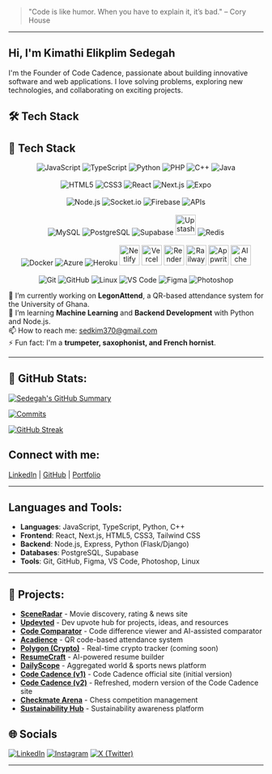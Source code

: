 > "Code is like humor. When you have to explain it, it’s bad." – Cory House

---
 
## Hi, I'm Kimathi Elikplim Sedegah 
I'm the Founder of Code Cadence, passionate about building innovative software and web applications. I love solving problems, exploring new technologies, and collaborating on exciting projects.


## 🛠️ Tech Stack
<h2>🚀 Tech Stack</h2>
<p align="center">
  <!-- Languages -->
  <img src="https://img.icons8.com/color/48/javascript.png" alt="JavaScript" title="JavaScript"/>
  <img src="https://img.icons8.com/color/48/typescript.png" alt="TypeScript" title="TypeScript"/>
  <img src="https://img.icons8.com/color/48/python.png" alt="Python" title="Python"/>
  <img src="https://img.icons8.com/color/48/php.png" alt="PHP" title="PHP"/>
  <img src="https://img.icons8.com/color/48/c-plus-plus-logo.png" alt="C++" title="C++"/>
  <img src="https://img.icons8.com/color/48/java-coffee-cup-logo.png" alt="Java" title="Java"/>
  <br /><br />

  <!-- Frontend -->
  <img src="https://img.icons8.com/color/48/html-5--v1.png" alt="HTML5" title="HTML5"/>
  <img src="https://img.icons8.com/color/48/css3.png" alt="CSS3" title="CSS3"/>
  <img src="https://img.icons8.com/color/48/react-native.png" alt="React" title="React"/>
  <img src="https://img.icons8.com/color/48/nextjs.png" alt="Next.js" title="Next.js"/>
  <img src="https://img.icons8.com/external-tal-revivo-shadow-tal-revivo/48/external-expo-a-free-and-open-source-platform-for-making-universal-native-apps-logo-shadow-tal-revivo.png" alt="Expo" title="Expo"/>
  <br /><br />

  <!-- Backend / APIs -->
  <img src="https://img.icons8.com/color/48/nodejs.png" alt="Node.js" title="Node.js"/>
  <img src="https://img.icons8.com/ios-filled/50/socket-io.png" alt="Socket.io" title="Socket.io"/>
  <img src="https://img.icons8.com/color/48/firebase.png" alt="Firebase" title="Firebase"/>
  <img src="https://img.icons8.com/ios-filled/50/api-settings.png" alt="APIs" title="API Integration"/>
  <br /><br />

  <!-- Databases -->
  <img src="https://img.icons8.com/color/48/mysql-logo.png" alt="MySQL" title="MySQL"/>
  <img src="https://img.icons8.com/color/48/postgreesql.png" alt="PostgreSQL" title="PostgreSQL"/>
  <img src="https://img.icons8.com/external-tal-revivo-color-tal-revivo/48/external-supabase-an-open-source-firebase-alternative-logo-color-tal-revivo.png" alt="Supabase" title="Supabase"/>
  <img src="https://avatars.githubusercontent.com/u/67473903?s=200&v=4" width="40" alt="Upstash" title="Upstash"/>
  <img src="https://img.icons8.com/color/48/redis.png" alt="Redis" title="Redis"/>
  <br /><br />

  <!-- DevOps & Hosting -->
  <img src="https://img.icons8.com/color/48/docker.png" alt="Docker" title="Docker"/>
  <img src="https://img.icons8.com/ios-filled/50/azure-1.png" alt="Azure" title="Azure"/>
  <img src="https://img.icons8.com/ios-filled/50/heroku.png" alt="Heroku" title="Heroku"/>
  <img src="https://www.vectorlogo.zone/logos/netlify/netlify-icon.svg" width="40" alt="Netlify" title="Netlify"/>
  <img src="https://www.vectorlogo.zone/logos/vercel/vercel-icon.svg" width="40" alt="Vercel" title="Vercel"/>
  <img src="https://avatars.githubusercontent.com/u/62069920?s=200&v=4" width="40" alt="Render" title="Render"/>
  <img src="https://avatars.githubusercontent.com/u/59569537?s=200&v=4" width="40" alt="Railway" title="Railway"/>
  <img src="https://avatars.githubusercontent.com/u/53226378?s=200&v=4" width="40" alt="Appwrite" title="Appwrite"/>
  <img src="https://avatars.githubusercontent.com/u/73840827?s=200&v=4" width="40" alt="Alchemy" title="Alchemy"/>
  <br /><br />

  <!-- Tools -->
  <img src="https://img.icons8.com/color/48/git.png" alt="Git" title="Git"/>
  <img src="https://img.icons8.com/ios-filled/50/github.png" alt="GitHub" title="GitHub"/>
  <img src="https://img.icons8.com/color/48/linux.png" alt="Linux" title="Linux"/>
  <img src="https://img.icons8.com/color/48/visual-studio-code-2019.png" alt="VS Code" title="VS Code"/>
  <img src="https://img.icons8.com/color/48/figma--v1.png" alt="Figma" title="Figma"/>
  <img src="https://img.icons8.com/color/48/adobe-photoshop--v1.png" alt="Photoshop" title="Photoshop"/>
</p>



🔭 I’m currently working on **LegonAttend**, a QR-based attendance system for the University of Ghana.  
🌱 I’m learning **Machine Learning** and **Backend Development** with Python and Node.js.  
📫 How to reach me: [sedkim370@gmail.com](mailto:kimathisedegah@outlook.com)  
⚡ Fun fact: I'm a **trumpeter, saxophonist, and French hornist**.

---
## 🚀 GitHub Stats:

[![Sedegah's GitHub Summary](https://github-profile-summary-cards.vercel.app/api/cards/profile-details?username=Sedegah&theme=github_dark&include_all_commits=true)](https://github.com/vn7n24fzkq/github-profile-summary-cards)

[![Commits](https://github-profile-summary-cards.vercel.app/api/cards/productive-time?username=Sedegah&theme=github_dark)](https://github.com/vn7n24fzkq/github-profile-summary-cards)

[![GitHub Streak](https://streak-stats.demolab.com/?user=Sedegah&theme=radical)](https://git.io/streak-stats)  




## Connect with me:
[LinkedIn](https://linkedin.com/in/kimathi-sedegah) | [GitHub](https://github.com/sedegah) | [Portfolio](https://kimathisedegah.vercel.app)

---

## Languages and Tools:
- **Languages**: JavaScript, TypeScript, Python, C++
- **Frontend**: React, Next.js, HTML5, CSS3, Tailwind CSS
- **Backend**: Node.js, Express, Python (Flask/Django)
- **Databases**: PostgreSQL, Supabase
- **Tools**: Git, GitHub, Figma, VS Code, Photoshop, Linux

---

## 🚀 Projects:
- **[SceneRadar](https://sceneradar.onrender.com)** - Movie discovery, rating & news site
- **[Updevted](https://updevted.onrender.com)** - Dev upvote hub for projects, ideas, and resources
- **[Code Comparator](https://codecomparator.vercel.app)** - Code difference viewer and AI-assisted comparator
- **[Acadience](https://accadience.vercel.app)** - QR code-based attendance system
- **[Polygon (Crypto)](#)** - Real-time crypto tracker (coming soon)
- **[ResumeCraft](https://craftresume.vercel.app)** - AI-powered resume builder
- **[DailyScope](https://daily-scope-news.vercel.app)** - Aggregated world & sports news platform
- **[Code Cadence (v1)](https://codecadence.vercel.app)** - Code Cadence official site (initial version)
- **[Code Cadence (v2)](https://cadencev2.vercel.app)** - Refreshed, modern version of the Code Cadence site
- **[Checkmate Arena](https://checkmatearena-nikm.onrender.com)** - Chess competition management
- **[Sustainability Hub](https://sustainabilityhub.netlify.app)** - Sustainability awareness platform


## 🌐 Socials

[![LinkedIn](https://img.shields.io/badge/LinkedIn-0077B5?style=for-the-badge&logo=linkedin&logoColor=white)](https://www.linkedin.com/in/kimathi-sedegah)
[![Instagram](https://img.shields.io/badge/Instagram-E4405F?style=for-the-badge&logo=instagram&logoColor=white)](https://www.instagram.com/kim.ath.i)
[![X (Twitter)](https://img.shields.io/badge/X-000000?style=for-the-badge&logo=x&logoColor=white)](https://x.com/heiskimathi)

---

